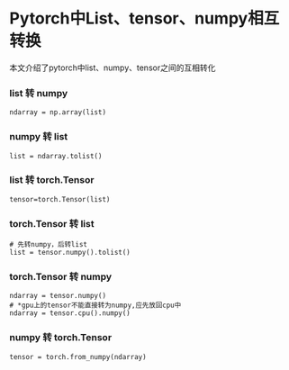 # Pytorch中List、tensor、numpy相互转换

本文介绍了pytorch中list、numpy、tensor之间的互相转化
<!--more-->
### list 转 numpy
~~~
ndarray = np.array(list)
~~~
### numpy 转 list
~~~
list = ndarray.tolist()
~~~
### list 转 torch.Tensor
~~~
tensor=torch.Tensor(list)
~~~
### torch.Tensor 转 list
~~~
# 先转numpy，后转list
list = tensor.numpy().tolist()
~~~
### torch.Tensor 转 numpy
~~~
ndarray = tensor.numpy()
# *gpu上的tensor不能直接转为numpy,应先放回cpu中
ndarray = tensor.cpu().numpy()
~~~
### numpy 转 torch.Tensor
~~~
tensor = torch.from_numpy(ndarray) 
~~~
